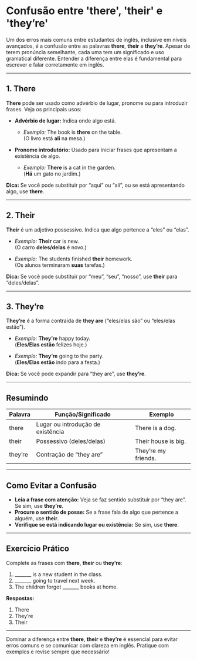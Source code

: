 
# Confusão entre 'there', 'their' e 'they’re'

Um dos erros mais comuns entre estudantes de inglês, inclusive em níveis avançados, é a confusão entre as palavras **there**, **their** e **they’re**. Apesar de terem pronúncia semelhante, cada uma tem um significado e uso gramatical diferente. Entender a diferença entre elas é fundamental para escrever e falar corretamente em inglês.

---

## 1. **There**

**There** pode ser usado como advérbio de lugar, pronome ou para introduzir frases. Veja os principais usos:

- **Advérbio de lugar:** Indica onde algo está.
  - *Exemplo:* The book is **there** on the table.  
    (O livro está **ali** na mesa.)

- **Pronome introdutório:** Usado para iniciar frases que apresentam a existência de algo.
  - *Exemplo:* **There** is a cat in the garden.  
    (**Há** um gato no jardim.)

**Dica:** Se você pode substituir por “aqui” ou “ali”, ou se está apresentando algo, use **there**.

---

## 2. **Their**

**Their** é um adjetivo possessivo. Indica que algo pertence a “eles” ou “elas”.

- *Exemplo:* **Their** car is new.  
  (O carro **deles/delas** é novo.)

- *Exemplo:* The students finished **their** homework.  
  (Os alunos terminaram **suas** tarefas.)

**Dica:** Se você pode substituir por “meu”, “seu”, “nosso”, use **their** para “deles/delas”.

---

## 3. **They’re**

**They’re** é a forma contraída de **they are** (“eles/elas são” ou “eles/elas estão”).

- *Exemplo:* **They’re** happy today.  
  (**Eles/Elas estão** felizes hoje.)

- *Exemplo:* **They’re** going to the party.  
  (**Eles/Elas estão** indo para a festa.)

**Dica:** Se você pode expandir para “they are”, use **they’re**.

---

## Resumindo

| Palavra   | Função/Significado                  | Exemplo                        |
|-----------|-------------------------------------|--------------------------------|
| there     | Lugar ou introdução de existência   | There is a dog.                |
| their     | Possessivo (deles/delas)           | Their house is big.            |
| they’re   | Contração de “they are”            | They’re my friends.            |

---

## Como Evitar a Confusão

- **Leia a frase com atenção:** Veja se faz sentido substituir por “they are”. Se sim, use **they’re**.
- **Procure o sentido de posse:** Se a frase fala de algo que pertence a alguém, use **their**.
- **Verifique se está indicando lugar ou existência:** Se sim, use **there**.

---

## Exercício Prático

Complete as frases com **there**, **their** ou **they’re**:

1. _______ is a new student in the class.
2. _______ going to travel next week.
3. The children forgot _______ books at home.

**Respostas:**
1. There
2. They’re
3. Their

---

Dominar a diferença entre **there**, **their** e **they’re** é essencial para evitar erros comuns e se comunicar com clareza em inglês. Pratique com exemplos e revise sempre que necessário!
```
